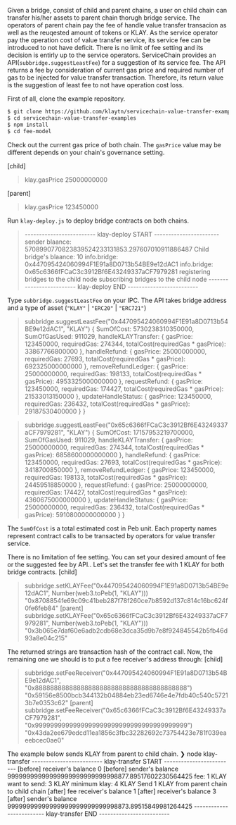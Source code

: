 Given a bridge, consist of child and parent chains, a user on child chain can transfer his/her assets to parent chain thorugh bridge service.
The operators of parent chain pay the fee of handle value transfer transacion as well as the reuqested amount of tokens or KLAY.
As the service operator pay the operation cost of value transfer service, its service fee can be introduced to not have deficit.
There is no limit of fee setting and its decision is entirly up to the service operators.
ServiceChain provides an API(`subbridge.suggestLeastFee`) for a suggestion of its service fee.
The API returns a fee by consideration of current gas price and required number of gas to be injected for value transfer transaction.
Therefore, its return value is the suggestion of least fee to not have operation cost loss.

First of all, clone the example repository.
```bash
$ git clone https://github.com/klaytn/servicechain-value-transfer-examples
$ cd servicechain-value-transfer-examples
$ npm install
$ cd fee-model
```

Check out the current gas price of both chain. The `gasPrice` value may be different depends on your chain's governance setting.

[child]
> klay.gasPrice
> 25000000000

[parent]
> klay.gasPrice
> 123450000

Run `klay-deploy.js` to deploy bridge contracts on both chains.
> ------------------------- klay-deploy START -----------------------
> sender blaance: 5708990770823839524233131853.297607010911886487
> Child bridge's blaance: 10
> info.bridge: 0x447095424060994F1E91a8D0713b54BE9e12dAC1
> info.bridge: 0x65c6366fFCaC3c3912Bf6E43249337aCF7979281
> registering bridges to the child node
> subscribing bridges to the child node
> ------------------------- klay-deploy END -------------------------

Type `subbridge.suggestLeastFee` on your IPC. The API takes bridge address and a type of asset (`"KLAY"` | `"ERC20"` | `"ERC721"`)

> subbridge.suggestLeastFee("0x447095424060994F1E91a8D0713b54BE9e12dAC1", "KLAY")
{
  SumOfCost: 5730238310350000,
  SumOfGasUsed: 911029,
  handleKLAYTransfer: {
    gasPrice: 123450000,
    requiredGas: 274344,
    totalCost(requiredGas * gasPrice): 33867766800000
  },
  handleRefund: {
    gasPrice: 25000000000,
    requiredGas: 27693,
    totalCost(requiredGas * gasPrice): 692325000000000
  },
  removeRefundLedger: {
    gasPrice: 25000000000,
    requiredGas: 198133,
    totalCost(requiredGas * gasPrice): 4953325000000000
  },
  requestRefund: {
    gasPrice: 123450000,
    requiredGas: 174427,
    totalCost(requiredGas * gasPrice): 21533013150000
  },
  updateHandleStatus: {
    gasPrice: 123450000,
    requiredGas: 236432,
    totalCost(requiredGas * gasPrice): 29187530400000
  }
}

> subbridge.suggestLeastFee("0x65c6366fFCaC3c3912Bf6E43249337aCF7979281", "KLAY")
{
  SumOfCost: 17157953219700000,
  SumOfGasUsed: 911029,
  handleKLAYTransfer: {
    gasPrice: 25000000000,
    requiredGas: 274344,
    totalCost(requiredGas * gasPrice): 6858600000000000
  },
  handleRefund: {
    gasPrice: 123450000,
    requiredGas: 27693,
    totalCost(requiredGas * gasPrice): 3418700850000
  },
  removeRefundLedger: {
    gasPrice: 123450000,
    requiredGas: 198133,
    totalCost(requiredGas * gasPrice): 24459518850000
  },
  requestRefund: {
    gasPrice: 25000000000,
    requiredGas: 174427,
    totalCost(requiredGas * gasPrice): 4360675000000000
  },
  updateHandleStatus: {
    gasPrice: 25000000000,
    requiredGas: 236432,
    totalCost(requiredGas * gasPrice): 5910800000000000
  }
}

The `SumOfCost` is a total estimated cost in Peb unit. Each property names represent contract calls to be transacted by operators for value transfer service.

There is no limitation of fee setting. You can set your desired amount of fee or the suggested fee by API..
Let's set the transfer fee with 1 KLAY for both bridge contracts.
[child]
> subbridge.setKLAYFee("0x447095424060994F1E91a8D0713b54BE9e12dAC1", Number(web3.toPeb(1, "KLAY")))
"0x8708854fe69c09c41beb287f78f260ce7b8592d137c814c16bc624f0fe6feb84"
[parent]
> subbridge.setKLAYFee("0x65c6366fFCaC3c3912Bf6E43249337aCF7979281", Number(web3.toPeb(1, "KLAY")))
"0x3b065e7daf60e6adb2cdb68e3dca35d9b7e8f924845542b5fb46d93a8e04c215"

The returned strings are transaction hash of the contract call.
Now, the remaining one we should is to put a fee receiver's address through:
[child]
> subbridge.setFeeReceiver("0x447095424060994F1E91a8D0713b54BE9e12dAC1", "0x8888888888888888888888888888888888888888")
"0x59156e8500bcb344132b04884eb23ed6746e4e7fdb40c540c57213b7e0353c62"
[parent]
> subbridge.setFeeReceiver("0x65c6366fFCaC3c3912Bf6E43249337aCF7979281", "0x9999999999999999999999999999999999999999")
"0x43da2ee679edcd11ea1856c3fbc32282692c73754423e781f039eaeebcec0ae0"

The example below sends KLAY from parent to child chain.
❯ node klay-transfer
------------------------- klay-transfer START -------------------------
[before] receiver's balance 0
[before] sender's balance 99999999999999999999999999998877.89517602230564425
fee: 1 KLAY
want to send: 3 KLAY
minimum klay: 4 KLAY
Send 1 KLAY from parent chain to child chain
[after] fee receiver's balance 1
[after] receiver's balance 3
[after] sender's balance 99999999999999999999999999998873.89515849981264425
------------------------- klay-transfer END -------------------------

